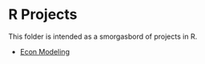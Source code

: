 # R Projects
This folder is intended as a smorgasbord of projects in R.
  
* [Econ Modeling](https://arpasan.github.io/r_projects/econ_modeling.html)
